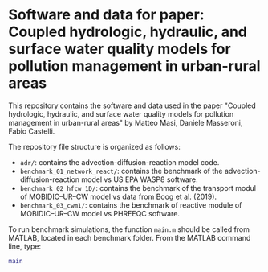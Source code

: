 # Software and data for paper: Coupled hydrologic, hydraulic, and surface water quality models for pollution management in urban-rural areas

This repository contains the software and data used in the paper "Coupled hydrologic, hydraulic, and surface water quality models for pollution management in urban-rural areas" by Matteo Masi, Daniele Masseroni, Fabio Castelli.

The repository file structure is organized as follows:
- `adr/`: contains the advection-diffusion-reaction model code.
- `benchmark_01_network_react/`: contains the benchmark of the advection-diffusion-reaction model vs US EPA WASP8 software.
- `benchmark_02_hfcw_1D/`: contains the benchmark of the transport modul of MOBIDIC–UR–CW model vs data from Boog et al. (2019).
- `benchmark_03_cwm1/`: contains the benchmark of reactive module of MOBIDIC–UR–CW model vs PHREEQC software.

To run benchmark simulations, the function `main.m` should be called from MATLAB, located in each benchmark folder. From the MATLAB command line, type:

```matlab
main
```

